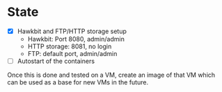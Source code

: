 # State

- [x] Hawkbit and FTP/HTTP storage setup
  - Hawkbit: Port 8080, admin/admin
  - HTTP storage: 8081, no login
  - FTP: default port, admin/admin
- [ ] Autostart of the containers

Once this is done and tested on a VM, create an image of that VM which can be used as a base for new VMs in the future.